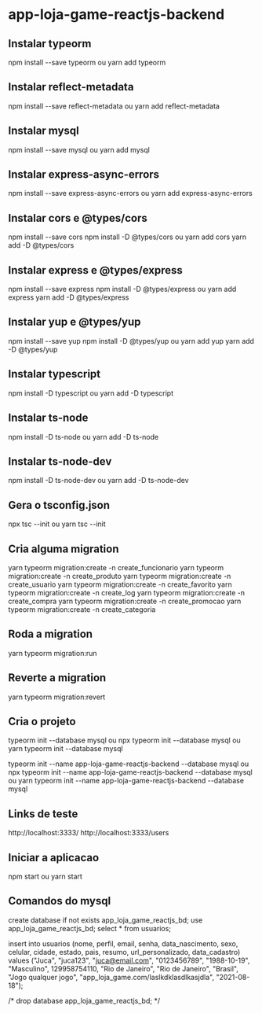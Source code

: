 # app-loja-game-reactjs-backend
## Instalar typeorm
  npm install --save typeorm
  ou
  yarn add typeorm

## Instalar reflect-metadata
  npm install --save reflect-metadata
  ou
  yarn add reflect-metadata

## Instalar mysql
  npm install --save mysql
  ou
  yarn add mysql

## Instalar express-async-errors
  npm install --save express-async-errors
  ou
  yarn add express-async-errors

## Instalar cors e @types/cors
  npm install --save cors
  npm install -D @types/cors
  ou
  yarn add cors
  yarn add -D @types/cors

## Instalar express e @types/express
  npm install --save express
  npm install -D @types/express
  ou
  yarn add express
  yarn add -D @types/express

## Instalar yup e @types/yup
  npm install --save yup
  npm install -D @types/yup
  ou
  yarn add yup
  yarn add -D @types/yup

## Instalar typescript
  npm install -D typescript
  ou
  yarn add -D typescript

## Instalar ts-node
  npm install -D ts-node
  ou
  yarn add -D ts-node

## Instalar ts-node-dev
  npm install -D ts-node-dev
  ou
  yarn add -D ts-node-dev

## Gera o tsconfig.json
  npx tsc --init ou yarn tsc --init 

## Cria alguma migration
  yarn typeorm migration:create -n create_funcionario
  yarn typeorm migration:create -n create_produto
  yarn typeorm migration:create -n create_usuario
  yarn typeorm migration:create -n create_favorito
  yarn typeorm migration:create -n create_log
  yarn typeorm migration:create -n create_compra
  yarn typeorm migration:create -n create_promocao
  yarn typeorm migration:create -n create_categoria

## Roda a migration
  yarn typeorm migration:run
## Reverte a migration
  yarn typeorm migration:revert

## Cria o projeto
  typeorm init --database mysql
  ou
  npx typeorm init --database mysql
  ou
  yarn typeorm init --database mysql

  typeorm init --name app-loja-game-reactjs-backend --database mysql
  ou
  npx typeorm init --name app-loja-game-reactjs-backend --database mysql
  ou
  yarn typeorm init --name app-loja-game-reactjs-backend --database mysql

## Links de teste
  http://localhost:3333/
  http://localhost:3333/users

## Iniciar a aplicacao
  npm start ou yarn start

## Comandos do mysql
  create database if not exists app_loja_game_reactjs_bd;
  use app_loja_game_reactjs_bd;
  select * from usuarios;

  insert into usuarios (nome, perfil, email, senha, data_nascimento, sexo, celular,
  cidade, estado, pais, resumo, url_personalizado, data_cadastro)
  values ("Juca", "juca123", "juca@email.com", "0123456789", "1988-10-19", "Masculino", 129958754110,
  "Rio de Janeiro", "Rio de Janeiro", "Brasil", "Jogo qualquer jogo", "app_loja_game.com/laslkdklasdlkasjdla", "2021-08-18");

  /* drop database app_loja_game_reactjs_bd; */